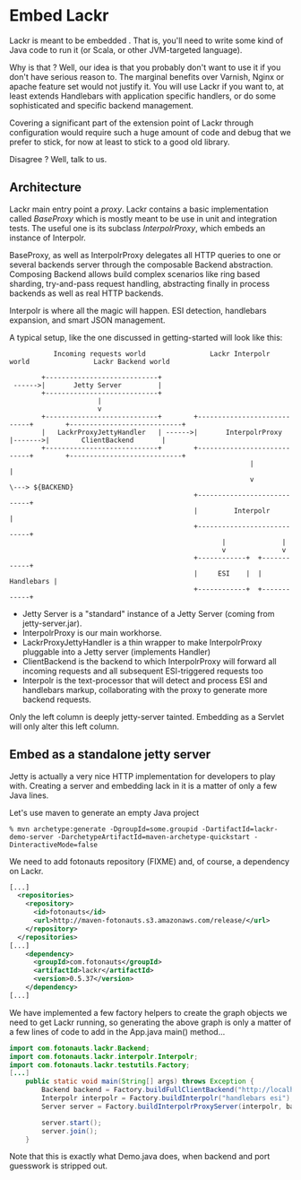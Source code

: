 Embed Lackr
===========

Lackr is meant to be embedded . That is, you'll need to write some kind of Java code to run it (or Scala, or other
JVM-targeted language).

Why is that ? Well, our idea is that you probably don't want to use it if you don't have serious reason to. The
marginal benefits over Varnish, Nginx or apache feature set would not justify it. You will use Lackr if you want to,
at least extends Handlebars with application specific handlers, or do some sophisticated and specific backend
management.

Covering a significant part of the extension point of Lackr through configuration would require such a huge amount of
code and debug that we prefer to stick, for now at least to stick to a good old library.

Disagree ? Well, talk to us.

Architecture
------------

Lackr main entry point a _proxy_. Lackr contains a basic implementation called _BaseProxy_ which is mostly meant to be
use in unit and integration tests. The useful one is its subclass _InterpolrProxy_, which embeds an instance of
Interpolr.

BaseProxy, as well as InterpolrProxy delegates all HTTP queries to one or several backends server through the
composable Backend abstraction. Composing Backend allows build complex scenarios like ring based sharding,
try-and-pass request handling, abstracting finally in process backends as well as real HTTP backends.

Interpolr is where all the magic will happen. ESI detection, handlebars expansion, and smart JSON management.

A typical setup, like the one discussed in getting-started will look like this:

```
           Incoming requests world                Lackr Interpolr world                Lackr Backend world

        +----------------------------+
 ------>|       Jetty Server         |
        +----------------------------+
                      |
                      v
        +----------------------------+        +----------------------------+        +----------------------------+
        |   LackrProxyJettyHandler   | ------>|       InterpolrProxy       |------->|        ClientBackend       |
        +----------------------------+        +----------------------------+        +----------------------------+
                                                            |                                      |
                                                            v                                      \---> ${BACKEND}
                                              +----------------------------+
                                              |         Interpolr          |
                                              +----------------------------+
                                                     |              |
                                                     v              v
                                              +------------+  +------------+
                                              |     ESI    |  | Handlebars |
                                              +------------+  +------------+

```

- Jetty Server is a "standard" instance of a Jetty Server (coming from jetty-server.jar).
- InterpolrProxy is our main workhorse.
- LackrProxyJettyHandler is a thin wrapper to make InterpolrProxy pluggable into a Jetty server (implements Handler)
- ClientBackend is the backend to which InterpolrProxy will forward all incoming requests and all subsequent ESI-triggered requests too
- Interpolr is the text-processor that will detect and process ESI and handlebars markup, collaborating with the proxy to generate more backend requests.

Only the left column is deeply jetty-server tainted. Embedding as a Servlet will only alter this left column.


Embed as a standalone jetty server
----------------------------------

Jetty is actually a very nice HTTP implementation for developers to play with. Creating a server and embedding lack
in it is a matter of only a few Java lines.

Let's use maven to generate an empty Java project

```
% mvn archetype:generate -DgroupId=some.groupid -DartifactId=lackr-demo-server -DarchetypeArtifactId=maven-archetype-quickstart -DinteractiveMode=false
```

We need to add fotonauts repository (FIXME) and, of course, a dependency on Lackr.

```xml
[...]
  <repositories>
    <repository>
      <id>fotonauts</id>
      <url>http://maven-fotonauts.s3.amazonaws.com/release/</url>
    </repository>
  </repositories>
[...]
    <dependency>
      <groupId>com.fotonauts</groupId>
      <artifactId>lackr</artifactId>
      <version>0.5.37</version>
    </dependency>
[...]
```

We have implemented a few factory helpers to create the graph objects we need to get Lackr running, so generating the
above graph is only a matter of a few lines of code to add in the App.java main() method...

```java
import com.fotonauts.lackr.Backend;
import com.fotonauts.lackr.interpolr.Interpolr;
import com.fotonauts.lackr.testutils.Factory;
[...]
    public static void main(String[] args) throws Exception {
        Backend backend = Factory.buildFullClientBackend("http://localhost/~kali/lackr-examples/", null);
        Interpolr interpolr = Factory.buildInterpolr("handlebars esi");
        Server server = Factory.buildInterpolrProxyServer(interpolr, backend, 8000);

        server.start();
        server.join();
    }
```

Note that this is exactly what Demo.java does, when backend and port guesswork is stripped out.
